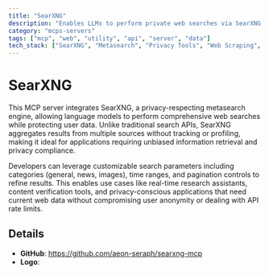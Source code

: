 ```yaml
---
title: "SearXNG"
description: "Enables LLMs to perform private web searches via SearXNG metasearch engine with customizable filters and pagination."
category: "mcps-servers"
tags: ["mcp", "web", "utility", "api", "server", "data"]
tech_stack: ["SearXNG", "Metasearch", "Privacy Tools", "Web Scraping", "Search APIs"]
---
```


# SearXNG

This MCP server integrates SearXNG, a privacy-respecting metasearch engine, allowing language models to perform comprehensive web searches while protecting user data. Unlike traditional search APIs, SearXNG aggregates results from multiple sources without tracking or profiling, making it ideal for applications requiring unbiased information retrieval and privacy compliance.

Developers can leverage customizable search parameters including categories (general, news, images), time ranges, and pagination controls to refine results. This enables use cases like real-time research assistants, content verification tools, and privacy-conscious applications that need current web data without compromising user anonymity or dealing with API rate limits.

## Details

- **GitHub**: https://github.com/aeon-seraph/searxng-mcp
- **Logo**: 
